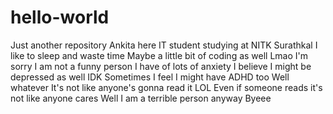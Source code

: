 # hello-world
Just another repository
Ankita here
IT student studying at NITK Surathkal
I like to sleep and waste time
Maybe a little bit of coding as well
Lmao
I'm sorry I am not a funny person
I have of lots of anxiety
I believe I might be depressed as well IDK
Sometimes I feel I might have ADHD too
Well whatever
It's not like anyone's gonna read it LOL
Even if someone reads it's not like anyone cares
Well I am a terrible person anyway
Byeee
